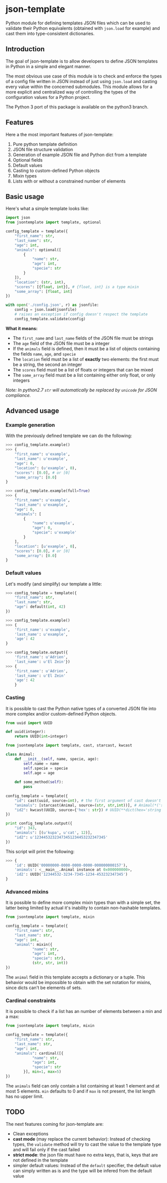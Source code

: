 # json-template
Python module for defining templates JSON files which can be used to validate their Python equivalents (obtained with `json.load` for example) and cast them into type-consistent dictionaries.

## Introduction
The goal of json-template is to allow developers to define JSON templates in Python in a simple and elegant manner.

The most obvious use case of this module is to check and enforce the types of a config file written in JSON instead of just using `json.load` and casting every value within the concerned submodules. This module allows for a more explicit and centralized way of controlling the types of the configuration values for a Python project.

The Python 3 port of this package is available on the python3 branch.

## Features
Here a the most important features of json-template:

1. Pure python template definition
2. JSON file structure validation
3. Generation of example JSON file and Python dict from a template
4. Optional fields
5. Default values
6. Casting to custom-defined Python objects
7. Mixin types
8. Lists with or without a constrained number of elements

## Basic usage

Here's what a simple template looks like:

```Python
import json
from jsontemplate import template, optional

config_template = template({
    "first_name": str,
    "last_name": str,
    "age": int,
    "animals": optional([
        {
            "name": str,
            "age": int,
            "specie": str
        }
    ]),
    "location": (str, int),
    "scores": [{float, int}], # {float, int} is a type mixin
    "some_array": [float, int]
})

with open('./config.json', r) as jsonfile:
    config = json.load(jsonfile)
    # raises an exception if config doesn't respect the template
    config_template.validate(config)
```

**What it means:**
 - The `first_name` and `last_name` fields of the JSON file must be strings
 - The `age` field of the JSON file must be a integer
 - If the `animals` field is defined, then it must be a list of objects containing the fields `name`, `age`, and `specie`
 - The `location` field must be a list of **exactly** two elements: the first must be a string, the second an integer
 - The `scores` field must be a list of floats or integers that can be mixed
 - The `some_array` field must be a list containing either only float, or only integers
 
*Note: In python2.7 `str` will automatically be replaced by `unicode` for JSON compliance.*

## Advanced usage

### Example generation
With the previously defined template we can do the following:
```Python
>>> config_template.example()
>>> {
    "first_name": u'example',
    "last_name": u'example',
    "age": 0,
    "location": (u'example', 0),
    "scores": [0.0], # or [0]
    "some_array": [0.0]
}

>>> config_template.example(full=True)
>>> {
    "first_name": u'example',
    "last_name": u'example',
    "age": 0,
    "animals": [
        {
            "name": u'example',
            "age": 0,
            "specie": u'example'
        }
    ],
    "location": [u'example', 0],
    "scores": [0.0], # or [0]
    "some_array": [0.0]
}
```

### Default values
Let's modify (and simplify) our template a little:
```Python
>>> config_template = template({
    "first_name": str,
    "last_name": str,
    "age": default(int, 42)
})

>>> config_template.example()
>>> {
    'first_name': u'example',
    'last_name': u'example',
    'age': 42
}

>>> config_template.output({
    'first_name': u'Adrien',
    'last_name': u'El Zein'})
>>> {
    'first_name': u'Adrien',
    'last_name': u'El Zein'
    'age': 42
    }
```

### Casting
It is possible to cast the Python native types of a converted JSON file into more complex and/or custom-defined Python objects.
```Python
from uuid import UUID

def uuid(integer):
    return UUID(int=integer)

from jsontemplate import template, cast, starcast, kwcast

class Animal:
    def __init__(self, name, specie, age):
        self.name = name
        self.specie = specie
        self.age = age
    
    def some_method(self):
        pass
        
config_template = template({
    "id": cast(uuid, source=int), # the first argument of cast doesn't have to be a type, a callable will work too
    "animals": [starcast(Animal, source=(str, str,int))], # Animal(*('string', 'string', integer)) will be called
    "id2": kwcast(UUID, source={'hex': str}) # UUID(**dict(hex='string')) will be called
})

print config_template.output({
    "id": 343,
    "animals": [(u'kupa', u'cat', 12)],
    "id2": u'12344532323473451234453232347345'
})
```

This script will print the following:
```Python
>>> {
    'id': UUID('00000000-0000-0000-0000-000000000157'),
    'animals': <__main__.Animal instance at 0x000000000>,
    'id2': UUID('12344532-3234-7345-1234-453232347345')
}
```

### Advanced mixins
It is possible to define more complex mixin types than with a simple set, the latter being limited by actual it's inability to contain non-hashable templates.
```Python
from jsontemplate import template, mixin

config_template = template({
    "first_name": str,
    "last_name": str,
    "age": int,
    "animal": mixin({
            "name": str,
            "age": int,
            "specie": str},
            (str, str, int))
})
```
The `animal` field in this template accepts a dictionary or a tuple. This behavior would be impossible to obtain with the set notation for mixins, since dicts can't be elements of sets.

### Cardinal constraints
It is possible to check if a list has an number of elements between a min and a max:
```Python
from jsontemplate import template, mixin

config_template = template({
    "first_name": str,
    "last_name": str,
    "age": int,
    "animals": cardinal([{
            "name": str,
            "age": int,
            "specie": str
        }], min=1, max=5)
})
```
The `animals` field can only contain a list containing at least 1 element and at most 5 elements. `min` defaults to 0 and if `max` is not present, the list length has no upper limit.

## TODO
The next features coming for json-template are:

- Clean exceptions
- **cast mode** (may replace the current behavior): Instead of checking types, the `validate` method will try to cast the value to the template type and will fail only if the cast failed
- **strict mode**: the json file must have no extra keys, that is, keys that are not defined in the template
- simpler default values: Instead of the `default` specifier, the default value can simply written as is and the type will be infered from the default value
